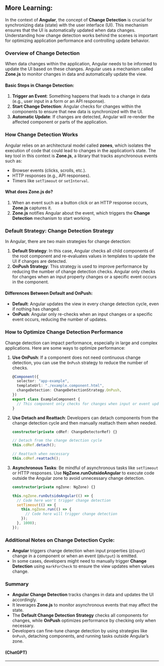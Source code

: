 ## More Learning:

In the context of **Angular**, the concept of **Change Detection** is crucial for synchronizing data (state) with the user interface (UI). This mechanism ensures that the UI is automatically updated when data changes. Understanding how change detection works behind the scenes is important for optimizing application performance and controlling update behavior.

### Overview of Change Detection

When data changes within the application, Angular needs to be informed to update the UI based on these changes. Angular uses a mechanism called **Zone.js** to monitor changes in data and automatically update the view.

#### Basic Steps in Change Detection:

1. **Trigger an Event**: Something happens that leads to a change in data (e.g., user input in a form or an API response).
2. **Start Change Detection**: Angular checks for changes within the components to ensure that new data is synchronized with the UI.
3. **Automatic Update**: If changes are detected, Angular will re-render the affected component or parts of the application.

### How Change Detection Works

Angular relies on an architectural model called **zones**, which isolates the execution of code that could lead to changes in the application’s state. The key tool in this context is **Zone.js**, a library that tracks asynchronous events such as:

- Browser events (clicks, scrolls, etc.).
- HTTP responses (e.g., API responses).
- Timers like `setTimeout` or `setInterval`.

#### What does Zone.js do?

1. When an event such as a button click or an HTTP response occurs, **Zone.js** captures it.
2. **Zone.js** notifies Angular about the event, which triggers the **Change Detection** mechanism to start working.

### Default Strategy: **Change Detection Strategy**

In Angular, there are two main strategies for change detection:

1. **Default Strategy**: In this case, Angular checks all child components of the root component and re-evaluates values in templates to update the UI if changes are detected.
2. **OnPush Strategy**: This strategy is used to improve performance by reducing the number of change detection checks. Angular only checks for changes when an input property changes or a specific event occurs in the component.

#### Differences Between Default and OnPush:

- **Default**: Angular updates the view in every change detection cycle, even if nothing has changed.
- **OnPush**: Angular only re-checks when an input changes or a specific event occurs, reducing the number of updates.

### How to Optimize Change Detection Performance

Change detection can impact performance, especially in large and complex applications. Here are some ways to optimize performance:

1. **Use OnPush**: If a component does not need continuous change detection, you can use the `OnPush` strategy to reduce the number of checks.

   ```typescript
   @Component({
     selector: "app-example",
     templateUrl: "./example.component.html",
     changeDetection: ChangeDetectionStrategy.OnPush,
   })
   export class ExampleComponent {
     // This component only checks for changes when input or event updates occur.
   }
   ```

2. **Use Detach and Reattach**: Developers can detach components from the change detection cycle and then manually reattach them when needed.

   ```typescript
   constructor(private cdRef: ChangeDetectorRef) {}

   // Detach from the change detection cycle
   this.cdRef.detach();

   // Reattach when necessary
   this.cdRef.reattach();
   ```

3. **Asynchronous Tasks**: Be mindful of asynchronous tasks like `setTimeout` or HTTP responses. Use **NgZone.runOutsideAngular** to execute code outside the Angular zone to avoid unnecessary change detection.

   ```typescript
   constructor(private ngZone: NgZone) {}

   this.ngZone.runOutsideAngular(() => {
     // Code here won't trigger change detection
     setTimeout(() => {
       this.ngZone.run(() => {
         // Code here will trigger change detection
       });
     }, 1000);
   });
   ```

### Additional Notes on Change Detection Cycle:

- **Angular** triggers change detection when input properties (`@Input`) change in a component or when an event (`@Output`) is emitted.
- In some cases, developers might need to manually trigger **Change Detection** using `markForCheck` to ensure the view updates when values change.

### Summary

- **Angular Change Detection** tracks changes in data and updates the UI accordingly.
- It leverages **Zone.js** to monitor asynchronous events that may affect the state.
- The **Default Change Detection Strategy** checks all components for changes, while **OnPush** optimizes performance by checking only when necessary.
- Developers can fine-tune change detection by using strategies like `OnPush`, detaching components, and running tasks outside Angular’s zone.

#### (ChatGPT)

---

